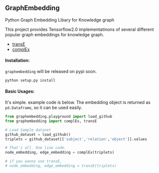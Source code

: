 ## GraphEmbedding

Python Graph Embedding Libary for Knowledge graph

This project provides Tensorflow2.0 implementatinons of several different popular graph embeddings for knowledge graph.

* [transE](https://papers.nips.cc/paper/5071-translating-embeddings-for-modeling-multi-relational-data.pdf)
* [complEx](http://proceedings.mlr.press/v48/trouillon16.pdf)

#### Installation: 

`graphembedding` will be released on pypi soon.

````bash
python setup.py install
````


#### Basic Usages:

It's simple. example code is below.
The embedding object is returned as `pd.Dataframe`, so it can be used easily.


````python
from graphembedding.playground import load_github
from graphembedding import complEx, transE

# Load Sample dataset 
github_dataset = load_github() 
triplets = github_dataset[['subject','relation','object']].values

# That's all. One line code.
node_embedding, edge_embedding = complEx(triplets) 

# if you wanna use transE,
# node_embedding, edge_embedding = transE(triplets) 

````
